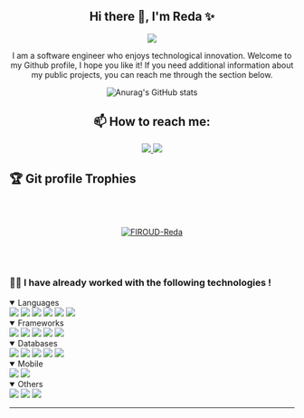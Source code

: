 <div align="center"> 

  ## Hi there 👋, I'm Reda ✨

![](https://komarev.com/ghpvc/?username=FIROUD-Reda&color=&color=yellow)
  
  I am a software engineer who enjoys technological innovation. Welcome to my Github profile, I hope you like it! If you need additional information about my public projects, you can reach me through the section below. 

![Anurag's GitHub stats](https://github-readme-stats.vercel.app/api?username=FIROUD-Reda&show_icons=true&theme=dracula)

  
## 📫 How to reach me: 
<a href="https://www.linkedin.com/in/reda-firoud-365a0518a/">
  <img src="https://img.shields.io/badge/LinkedIn-0077B5?style=for-the-badge&logo=linkedin&logoColor=white"/>
</a>

<a href="mailto:firoudreda01@gmail.com">
  <img src="https://img.shields.io/badge/Gmail-D14836?style=for-the-badge&logo=gmail&logoColor=white"/>
</a>
</div>

<!---### 💳 My Dev Card !
<p align="center"><a href="https://app.daily.dev/akihiki"><img src="https://api.daily.dev/devcards/eecfb0711ef84d4c9a139369d589024a.png?r=czm" width="400" alt="Akihiki's Dev Card"/></a></p> -->

<!---  ### 🔥 Streak Stats !

<p align="center"><img src="https://github-readme-streak-stats.herokuapp.com/?user=FIROUD-Reda&theme=algolia" alt="FIROUD-Reda" /></p> -->

## :trophy: Git profile Trophies
<br>
<br>
<p align="center"> <a href="https://github.com/ryo-ma/github-profile-trophy"><img src="https://github-profile-trophy.vercel.app/?username=FIROUD-Reda&layout=compact&theme=algolia" alt="FIROUD-Reda" /></a> </p>


<br>
<br>

### 👨‍💻 I have already worked with the following technologies !
<details open>
  <summary> 
    Languages
  </summary>

<img src="https://img.shields.io/badge/C-00599C?style=for-the-badge&logo=c&logoColor=white"/>
<img src="https://img.shields.io/badge/Java-ED8B00?style=for-the-badge&logo=java&logoColor=white"/>
<img src="https://img.shields.io/badge/JavaScript-323330?style=for-the-badge&logo=javascript&logoColor=F7DF1E"/>
<img src="https://img.shields.io/badge/TypeScript-007ACC?style=for-the-badge&logo=typescript&logoColor=white"/>
<img src="https://img.shields.io/badge/HTML5-E34F26?style=for-the-badge&logo=html5&logoColor=white"/>
<img src="https://img.shields.io/badge/CSS3-1572B6?style=for-the-badge&logo=css3&logoColor=white"/>

</details>

<details open>
  <summary> 
    Frameworks
  </summary>
<img src="https://img.shields.io/badge/Spring-6DB33F?style=for-the-badge&logo=spring&logoColor=white"/>
<img src="https://img.shields.io/badge/Angular-DD0031?style=for-the-badge&logo=angular&logoColor=white"/>
<img src="https://img.shields.io/badge/Node.js-339933?style=for-the-badge&logo=nodedotjs&logoColor=white"/>
<img src="https://img.shields.io/badge/Express.js-000000?style=for-the-badge&logo=express&logoColor=white"/>
<img src="https://img.shields.io/badge/React-20232A?style=for-the-badge&logo=react&logoColor=61DAFB"/>

</details>


<details open>
  <summary> 
    Databases
  </summary>
<img src="https://img.shields.io/badge/MySQL-00000F?style=for-the-badge&logo=mysql&logoColor=white"/>
<img src="https://img.shields.io/badge/sqlite-%2307405e.svg?style=for-the-badge&logo=sqlite&logoColor=white"/>
<img src="https://img.shields.io/badge/postgres-%23316192.svg?style=for-the-badge&logo=postgresql&logoColor=white"/>
<img src="https://img.shields.io/badge/MongoDB-4EA94B?style=for-the-badge&logo=mongodb&logoColor=white"/>
<img src="https://img.shields.io/badge/Firebase-039BE5?style=for-the-badge&logo=Firebase&logoColor=white"/>
</details>

<details open>
  <summary> 
    Mobile
  </summary>
<img src="https://img.shields.io/badge/Android-3DDC84?style=for-the-badge&logo=android&logoColor=white"/>
<img src="https://img.shields.io/badge/Flutter-%2302569B.svg?style=for-the-badge&logo=Flutter&logoColor=white"/>
</details>


<!-- <details>
  <summary> 
    🌱 I'm currently ...
  </summary> -->
  <details open>
  <summary> 
    Others
  </summary>
<img src="https://img.shields.io/badge/docker-%230db7ed.svg?style=for-the-badge&logo=docker&logoColor=white"/>
<img src="https://img.shields.io/badge/kubernetes-%23326ce5.svg?style=for-the-badge&logo=kubernetes&logoColor=white"/>
<img src="https://img.shields.io/badge/jira-%230A0FFF.svg?style=for-the-badge&logo=jira&logoColor=white"/>
</details>
<hr/>

<!--### 💻 I’m currently learning React, Flutter, Django ...
<details open>
  <summary> 
    Learning... 
  </summary>
</details>-->



<!-- ### 💻 And planning  learning React, Flutter, Flask, AWS ...
<img src="https://img.shields.io/badge/Node.js-339933?style=for-the-badge&logo=nodedotjs&logoColor=white"/>
<img src="https://img.shields.io/badge/Express.js-000000?style=for-the-badge&logo=express&logoColor=white"/> -->

<!-- ### 🔭 I’m currently working on some projects using the .  -->

<!-- </details> -->
